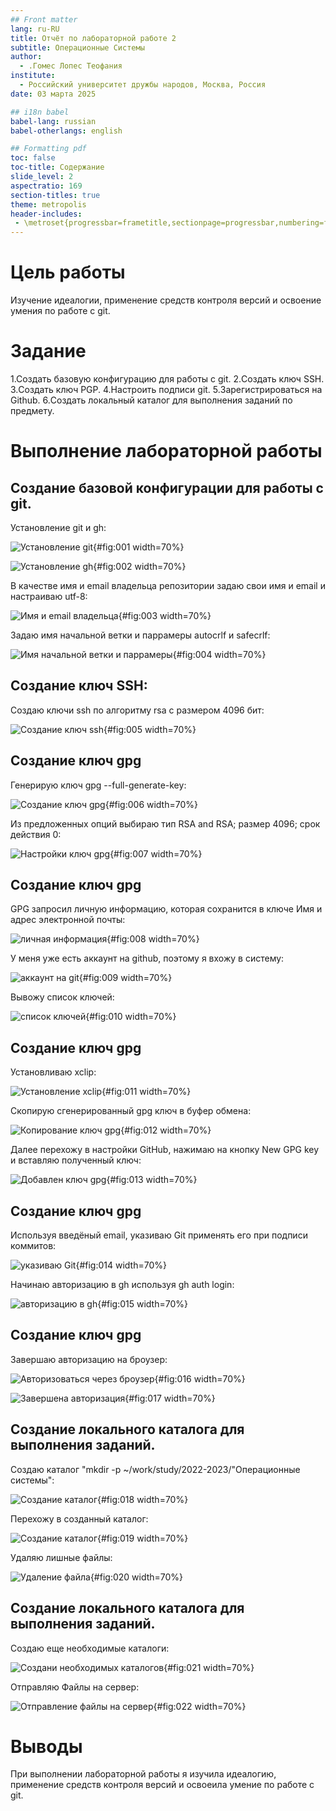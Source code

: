 ```yaml
---
## Front matter
lang: ru-RU
title: Отчёт по лабораторной работе 2
subtitle: Операционные Системы
author:
  - .Гомес Лопес Теофания
institute:
  - Российский университет дружбы народов, Москва, Россия
date: 03 марта 2025

## i18n babel
babel-lang: russian
babel-otherlangs: english

## Formatting pdf
toc: false
toc-title: Содержание
slide_level: 2
aspectratio: 169
section-titles: true
theme: metropolis
header-includes:
 - \metroset{progressbar=frametitle,sectionpage=progressbar,numbering=fraction}
---
```



# Цель работы

Изучение идеалогии, применение средств контроля версий и освоение умения по работе с git.

# Задание

1.Создать базовую конфигурацию для работы с git.
2.Создать ключ SSH.
3.Создать ключ PGP.
4.Настроить подписи git.
5.Зарегистрироваться на Github.
6.Создать локальный каталог для выполнения заданий по предмету.



# Выполнение лабораторной работы

## Создание базовой конфигурации для работы с git.

 Установление git и gh:

![Установление git](./image/1.png){#fig:001 width=70%}

![Установление gh](./image/2.png){#fig:002 width=70%}

В качестве имя и email владельца репозитории задаю свои имя и email и настраиваю utf-8:

![Имя и email владельца](./image/3.png){#fig:003 width=70%}

Задаю имя начальной ветки и паррамеры autocrlf и safecrlf:

![Имя начальной ветки и паррамеры](./image/4.png){#fig:004 width=70%}

## Создание ключ SSH:

Создаю ключи ssh по алгоритму rsa с размером 4096 бит:

![Создание ключ ssh](./image/5.png){#fig:005 width=70%}

## Создание ключ gpg

Генерирую ключ gpg --full-generate-key:

![Создание ключ gpg](./image/6.png){#fig:006 width=70%}

Из предложенных опций выбираю тип RSA and RSA; размер 4096; срок действия 0: 

![Настройки ключ gpg](./image/7.png){#fig:007 width=70%}

## Создание ключ gpg

GPG запросил личную информацию, которая сохранится в ключе Имя и адрес электронной почты:

![личная информация](./image/8.png){#fig:008 width=70%}

У меня уже есть аккаунт на github, поэтому я вхожу в систему:

![аккаунт на git](./image/9.png){#fig:009 width=70%}

Вывожу список ключей:

![список ключей](./image/10.png){#fig:010 width=70%}

## Создание ключ gpg

Установливаю xclip: 

![Установление xclip](./image/11.png){#fig:011 width=70%}

Cкопирую сгенерированный gpg ключ в буфер обмена:

![Копирование ключ gpg](./image/12.png){#fig:012 width=70%}

Далее перехожу в настройки GitHub, нажимаю на кнопку New GPG key и вставляю полученный ключ:

![Добавлен ключ gpg](./image/13.png){#fig:013 width=70%}

## Создание ключ gpg

Используя введёный email, указиваю Git применять его при подписи коммитов:

![указиваю Git](./image/14.png){#fig:014 width=70%}

Начинаю авторизацию в gh используя gh auth login:

![авторизацию в gh](./image/15.png){#fig:015 width=70%}

## Создание ключ gpg

Завершаю авторизацию на броузер:

![Авторизоваться через броузер](./image/16.png){#fig:016 width=70%}

![Завершена авторизация](./image/17.png){#fig:017 width=70%}

## Создание локального каталога для выполнения заданий.

Создаю каталог "mkdir -p ~/work/study/2022-2023/"Операционные системы":

![Создание каталог](./image/18.png){#fig:018 width=70%}

Перехожу в созданный каталог:

![Создание каталог](./image/19.png){#fig:019 width=70%}

Удаляю лишные файлы:

![Удаление файла](./image/20.png){#fig:020 width=70%}

## Создание локального каталога для выполнения заданий.

Создаю еще необходимые каталоги:

![Создани необходимых каталогов](./image/21.png){#fig:021 width=70%}

Отправляю Файлы на сервер:

![Отправление файлы на сервер](./image/22.png){#fig:022 width=70%}

# Выводы

При выполнении лабораторной работы я изучила идеалогию, применение средств контроля версий и освоеила умение по работе с git.
